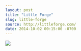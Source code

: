 ```yaml
---
layout: post
title: "Little Forge"
slug: little-forge
source: http://littleforge.com/
date: 2014-10-02 00:15:00 -0700
---
```


<img src="{{ site.url }}/assets/img/screenshots/little-forge.jpg">
